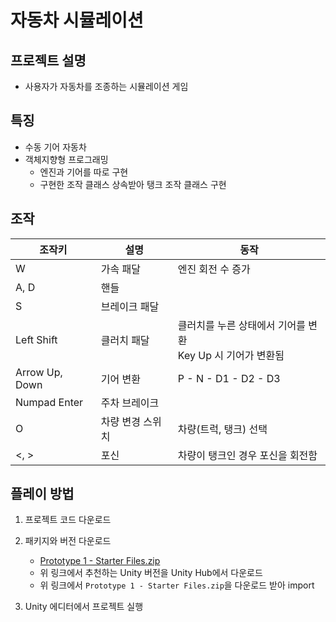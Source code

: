 # 자동차 시뮬레이션
## 프로젝트 설명
- 사용자가 자동차를 조종하는 시뮬레이션 게임

## 특징
- 수동 기어 자동차
- 객체지향형 프로그래밍
    - 엔진과 기어를 따로 구현
    - 구현한 조작 클래스 상속받아 탱크 조작 클래스 구현

## 조작
조작키|설명|동작
--|--|--
W| 가속 패달 | 엔진 회전 수 증가
A, D | 핸들
S | 브레이크 패달
Left Shift | 클러치 패달 | 클러치를 누른 상태에서 기어를 변환<br> Key Up 시 기어가 변환됨
Arrow Up, Down| 기어 변환 | P - N - D1 - D2 - D3
Numpad Enter | 주차 브레이크
O | 차량 변경 스위치 | 차량(트럭, 탱크) 선택
<, >| 포신 | 차량이 탱크인 경우 포신을 회전함


## 플레이 방법
1. 프로젝트 코드 다운로드
2. 패키지와 버전 다운로드
    - [Prototype 1 - Starter Files.zip](https://learn.unity.com/tutorial/set-up-your-first-project-in-unity?uv=2020.3&pathwayId=5f7e17e1edbc2a5ec21a20af&missionId=5f71fe63edbc2a00200e9de0&projectId=5caccdfbedbc2a3cef0efe63#)
    - 위 링크에서 추천하는 Unity 버전을 Unity Hub에서 다운로드
    - 위 링크에서 `Prototype 1 - Starter Files.zip`을 다운로드 받아 import

3. Unity 에디터에서 프로젝트 실행
